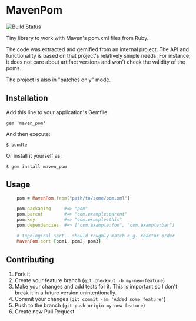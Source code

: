# MavenPom

[![Build Status](https://secure.travis-ci.org/finn-no/maven_pom.png)](http://travis-ci.org/finn-no/maven_pom)

Tiny library to work with Maven's pom.xml files from Ruby.

The code was extracted and gemified from an internal project. The API and functionality is based on that project's relatively simple needs. For instance, it does not care about artifact versions and won't check the validity of the poms.

The project is also in "patches only" mode.

## Installation

Add this line to your application's Gemfile:

    gem 'maven_pom'

And then execute:

    $ bundle

Or install it yourself as:

    $ gem install maven_pom

## Usage

```ruby
    pom = MavenPom.from("path/to/some/pom.xml")

    pom.packaging     #=> "pom"
    pom.parent        #=> "com.example:parent"
    pom.key           #=> "com.example:this"
    pom.dependencies  #=> ["com.example:foo", "com.example:bar"]

    # topological sort - should roughly match e.g. reactor order
    MavenPom.sort [pom1, pom2, pom3]
```


## Contributing

1. Fork it
2. Create your feature branch (`git checkout -b my-new-feature`)
3. Make your changes and add tests for it. This is important so I don't break it in a future version unintentionally.
4. Commit your changes (`git commit -am 'Added some feature'`)
5. Push to the branch (`git push origin my-new-feature`)
6. Create new Pull Request
